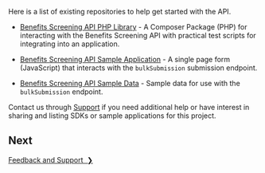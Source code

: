 Here is a list of existing repositories to help get started with the API.

* [Benefits Screening API PHP Library](https://github.com/CityOfNewYork/eligibilityapi-library-php) -  A Composer Package (PHP) for interacting with the Benefits Screening API with practical test scripts for integrating into an application.

* [Benefits Screening API Sample Application](https://github.com/CityOfNewYork/eligibilityapi-sample-app) - A single page form (JavaScript) that interacts with the `bulkSubmission` submission endpoint.

* [Benefits Screening API Sample Data](resources/sample_bulk_submission_import.csv) - Sample data for use with the `bulkSubmission` endpoint.

Contact us through [Support](mailto:eligibilityapi@nycopportunity.nyc.gov) if you need additional help or have interest in sharing and listing SDKs or sample applications for this project.

## Next

<a href="feedback-and-support" title="Feedback and Support" class="btn color-secondary-button">Feedback and Support&nbsp;&nbsp;❯</a>

